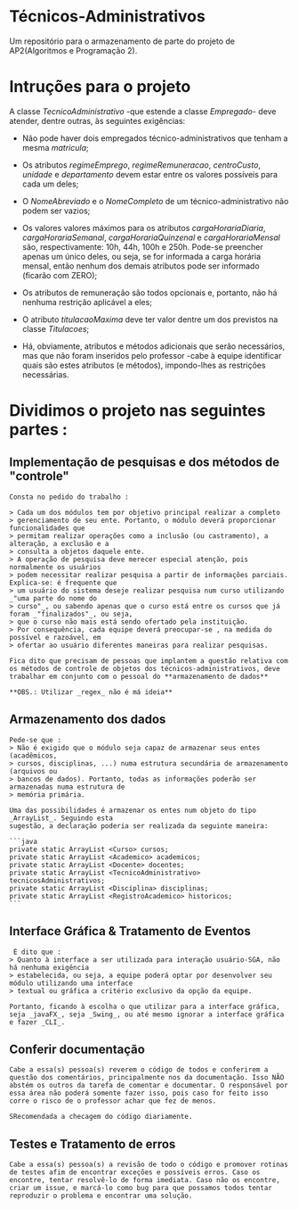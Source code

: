 # Técnicos-Administrativos
  Um repositório para o armazenamento de parte do projeto de AP2(Algoritmos e Programação 2).
  
# Intruções para o projeto
A classe *TecnicoAdministrativo* -que estende a classe *Empregado*- deve atender, dentre outras, às seguintes exigências:

* Não pode haver dois empregados técnico-administrativos que tenham a mesma
*matricula*;

* Os atributos *regimeEmprego*, *regimeRemuneracao*, *centroCusto*, *unidade* e
*departamento* devem estar entre os valores possíveis para cada um deles;

* O *NomeAbreviado* e o *NomeCompleto* de um técnico-administrativo não podem ser
vazios;

* Os valores valores máximos para os atributos *cargaHorariaDiaria*,
*cargaHorariaSemanal*, *cargaHorariaQuinzenal* e *cargaHorariaMensal* são, respectivamente:
10h, 44h, 100h e 250h. Pode-se preencher apenas um único deles, ou
seja, se for informada a carga horária mensal, então nenhum dos demais atributos
pode ser informado (ficarão com ZERO);

* Os atributos de remuneração são todos opcionais e, portanto, não há nenhuma restrição
aplicável a eles;

* O atributo *titulacaoMaxima* deve ter valor dentre um dos previstos na classe
*Titulacoes*;

* Há, obviamente, atributos e métodos adicionais que serão necessários, mas que não
foram inseridos pelo professor -cabe à equipe identificar quais são estes atributos
(e métodos), impondo-lhes as restrições necessárias.

# Dividimos o projeto nas seguintes partes :

  ## Implementação de **pesquisas** e dos métodos de **"controle"**
    Consta no pedido do trabalho :

    > Cada um dos módulos tem por objetivo principal realizar a completo
    > gerenciamento de seu ente. Portanto, o módulo deverá proporcionar funcionalidades que
    > permitam realizar operações como a inclusão (ou castramento), a alteração, a exclusão e a
    > consulta a objetos daquele ente.
    > A operação de pesquisa deve merecer especial atenção, pois normalmente os usuários
    > podem necessitar realizar pesquisa a partir de informações parciais. Explica-se: é frequente que
    > um usuário do sistema deseje realizar pesquisa num curso utilizando _"uma parte do nome do
    > curso"_, ou sabendo apenas que o curso está entre os cursos que já foram _"finalizados"_, ou seja,
    > que o curso não mais está sendo ofertado pela instituição.
    > Por consequência, cada equipe deverá preocupar-se , na medida do possível e razoável, em
    > ofertar ao usuário diferentes maneiras para realizar pesquisas.

    Fica dito que precisam de pessoas que implantem a questão relativa com os métodos de controle de objetos dos técnicos-administrativos, deve trabalhar em conjunto com o pessoal do **armazenamento de dados**

    **OBS.: Utilizar _regex_ não é má ideia**

  ## Armazenamento dos dados
    Pede-se que : 
    > Não é exigido que o módulo seja capaz de armazenar seus entes (acadêmicos,
    > cursos, disciplinas, ...) numa estrutura secundária de armazenamento (arquivos ou
    > bancos de dados). Portanto, todas as informações poderão ser armazenadas numa estrutura de
    > memória primária.

    Uma das possibilidades é armazenar os entes num objeto do tipo _ArrayList_. Seguindo esta
    sugestão, a declaração poderia ser realizada da seguinte maneira:

    ```java
    private static ArrayList <Curso> cursos;
    private static ArrayList <Academico> academicos;
    private static ArrayList <Docente> docentes;
    private static ArrayList <TecnicoAdministrativo> tecnicosAdministrativos;
    private static ArrayList <Disciplina> disciplinas;
    private static ArrayList <RegistroAcademico> historicos;
    ```
  ## Interface Gráfica & Tratamento de Eventos
     É dito que :
    > Quanto à interface a ser utilizada para interação usuário-SGA, não há nenhuma exigência
    > estabelecida, ou seja, a equipe poderá optar por desenvolver seu módulo utilizando uma interface
    > textual ou gráfica a critério exclusivo da opção da equipe.

    Portanto, ficando à escolha o que utilizar para a interface gráfica, seja _javaFX_, seja _Swing_, ou até mesmo ignorar a interface gráfica e fazer _CLI_.
    
  ## Conferir documentação
    Cabe a essa(s) pessoa(s) reverem o código de todos e conferirem a questão dos comentários, principalmente nos da documentação. Isso NÃO abstém os outros da tarefa de comentar e documentar. O responsável por essa área não poderá somente fazer isso, pois caso for feito isso corre o risco de o professor achar que fez de menos.

    SRecomendada a checagem do código diariamente.
    
  ## Testes e Tratamento de erros
    Cabe a essa(s) pessoa(s) a revisão de todo o código e promover rotinas de testes afim de encontrar exceções e possíveis erros. Caso os encontre, tentar resolvê-lo de forma imediata. Caso não os encontre, criar um issue, e marcá-lo como bug para que possamos todos tentar reproduzir o problema e encontrar uma solução.
